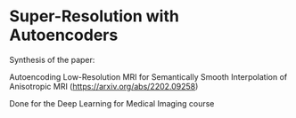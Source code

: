 # Super-Resolution with Autoencoders

Synthesis of the paper:

Autoencoding Low-Resolution MRI for Semantically Smooth Interpolation of Anisotropic MRI (https://arxiv.org/abs/2202.09258)

Done for the Deep Learning for Medical Imaging course
